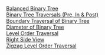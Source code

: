 [Balanced Binary Tree](https://leetcode.com/problems/balanced-binary-tree/description/)<br>
[Binary Tree Traversals (Pre, In & Post)](https://www.naukri.com/code360/problems/tree-traversal_981269?leftPanelTabValue=PROBLEM)<br>
[ Boundary Traversal of Binary Tree](https://www.naukri.com/code360/problems/boundary-traversal-of-binary-tree_790725?leftPanelTabValue=PROBLEM)<br>
[Diameter of Binary Tree](https://leetcode.com/problems/diameter-of-binary-tree/)<br>
[Level Order Traversal](https://leetcode.com/problems/binary-tree-level-order-traversal/description/)<br>
[Right Side View](https://leetcode.com/problems/binary-tree-right-side-view/description/)<br>
[Zigzag Level Order Traversal](https://leetcode.com/problems/binary-tree-zigzag-level-order-traversal/description/)<br>
